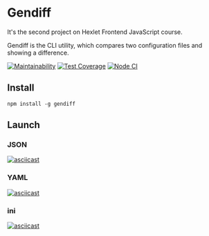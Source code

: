 # Gendiff
It's the second project on Hexlet Frontend JavaScript course.

Gendiff is the CLI utility, which compares two configuration files and showing a difference.

[![Maintainability](https://api.codeclimate.com/v1/badges/a6217faa155aae4f1a49/maintainability)](https://codeclimate.com/github/Deim-Sha/frontend-project-lvl2/maintainability)
[![Test Coverage](https://api.codeclimate.com/v1/badges/a6217faa155aae4f1a49/test_coverage)](https://codeclimate.com/github/Deim-Sha/frontend-project-lvl2/test_coverage)
[![Node CI](https://github.com/Deim-Sha/frontend-project-lvl2/workflows/Node%20CI/badge.svg)](https://github.com/Deim-Sha/frontend-project-lvl2/actions)

## Install
`npm install -g gendiff`

## Launch
### JSON
[![asciicast](https://asciinema.org/a/fw8W666i7TgGq3E37vZQF3vqz.svg)](https://asciinema.org/a/fw8W666i7TgGq3E37vZQF3vqz)

### YAML
[![asciicast](https://asciinema.org/a/KvovC6dP4uZRMwH1F9oEg1MvC.svg)](https://asciinema.org/a/KvovC6dP4uZRMwH1F9oEg1MvC)

### ini
[![asciicast](https://asciinema.org/a/MmeAJsNWH1dXi7jqyBMbe8jWY.svg)](https://asciinema.org/a/MmeAJsNWH1dXi7jqyBMbe8jWY)
